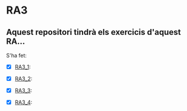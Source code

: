# RA3

## Aquest repositori tindrà els exercicis d'aquest RA...

S'ha fet:

 - [x] [RA3_1](./RA3/RA3_1/):
 - [x] [RA3_2](./RA3/RA3_2/):
 - [x] [RA3_3](./RA3/RA3_3/):
 - [x] [RA3_4](./RA3/RA3_4/):

